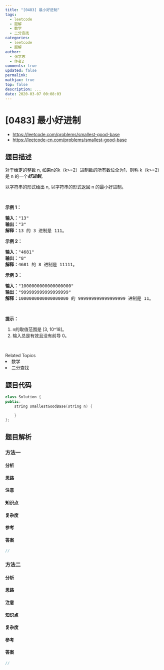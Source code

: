 ```yaml
---
title: "[0483] 最小好进制"
tags:
  - leetcode
  - 题解
  - 数学
  - 二分查找
categories:
  - leetcode
  - 题解
author:
  - 张学志
  - 作者2
comments: true
updated: false
permalink:
mathjax: true
top: false
description: ...
date: 2020-03-07 00:08:03
---
```



# [0483] 最小好进制
* https://leetcode.com/problems/smallest-good-base
* https://leetcode-cn.com/problems/smallest-good-base


## 题目描述

<p>对于给定的整数 n, 如果n的k（k&gt;=2）进制数的所有数位全为1，则称&nbsp;k（k&gt;=2）是 n 的一个<em><strong>好进制</strong></em>。</p>

<p>以字符串的形式给出 n, 以字符串的形式返回 n 的最小好进制。</p>

<p>&nbsp;</p>

<p><strong>示例 1：</strong></p>

<pre>
<strong>输入：</strong>&quot;13&quot;
<strong>输出：</strong>&quot;3&quot;
<strong>解释：</strong>13 的 3 进制是 111。
</pre>

<p><strong>示例 2：</strong></p>

<pre>
<strong>输入：</strong>&quot;4681&quot;
<strong>输出：</strong>&quot;8&quot;
<strong>解释：</strong>4681 的 8 进制是 11111。
</pre>

<p><strong>示例 3：</strong></p>

<pre>
<strong>输入：</strong>&quot;1000000000000000000&quot;
<strong>输出：</strong>&quot;999999999999999999&quot;
<strong>解释：</strong>1000000000000000000 的 999999999999999999 进制是 11。
</pre>

<p>&nbsp;</p>

<p><strong>提示：</strong></p>

<ol>
	<li>n的取值范围是&nbsp;[3, 10^18]。</li>
	<li>输入总是有效且没有前导 0。</li>
</ol>

<p>&nbsp;</p>
<div><div>Related Topics</div><div><li>数学</li><li>二分查找</li></div></div>


## 题目代码

```cpp
class Solution {
public:
    string smallestGoodBase(string n) {

    }
};
```


## 题目解析


### 方法一

#### 分析

#### 思路

#### 注意

#### 知识点

#### 复杂度

#### 参考

#### 答案

```cpp
//
```


### 方法二

#### 分析

#### 思路

#### 注意

#### 知识点

#### 复杂度

#### 参考

#### 答案

```cpp
//
```


